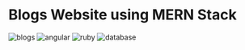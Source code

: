 # Blogs Website using MERN Stack

![blogs](https://github.com/user-attachments/assets/b6a5bac0-e032-45af-a936-e1d08426ab5d)
![angular](https://github.com/user-attachments/assets/44e1652e-109b-4449-a7a8-7ecf4c266a6b)
![ruby](https://github.com/user-attachments/assets/6f2a309e-f5ec-4267-89c8-1a51da32d056)
![database](https://github.com/user-attachments/assets/c6b375e6-fdfb-4d09-b10f-a7059d0f933a)
